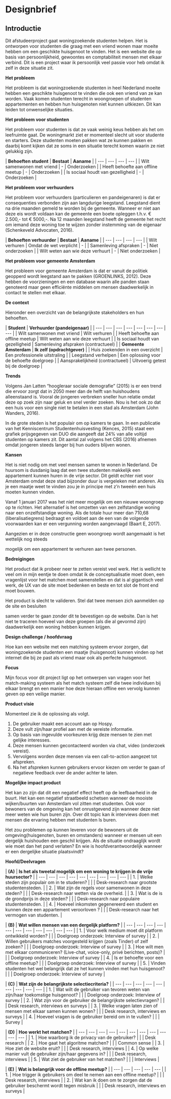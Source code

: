 # Designbrief

## **Introductie** 

Dit afstudeerproject gaat woningzoekende studenten helpen. Het is ontworpen voor studenten die graag met een vriend wonen maar moeite hebben om een geschikte huisgenoot te vinden. Het is een website die op basis van persoonlijkheid, gewoontes en comptabiliteit mensen met elkaar verbind. Dit is een project waar ik persoonlijk veel passie voor heb omdat ik zelf in deze situatie zit.  

**Het probleem** 

Het probleem is dat woningzoekende studenten in heel Nederland moeite hebben een geschikte huisgenoot te vinden die ook een vriend van ze kan worden. Vaak komen studenten terecht in woongroepen of studenten appartementen en hebben hun huisgenoten niet kunnen uitkiezen. Dit kan leiden tot onwenselijke situaties.

**Het probleem voor studenten**

Het probleem voor studenten is dat ze vaak weinig keus hebben als het om leefruimte gaat. De woningmarkt ziet er momenteel slecht uit voor studente en starters. Deze studenten moeten pakken wat ze kunnen pakken en daarbij komt kijken dat ze soms in een situatie terecht komen waarin ze niet gelukkig zijn.   

| **Behoeften student** | **Bestaat** | **Aaname** |
| --- | --- | --- | --- |
| Wilt samenwonen met vriend | - | Onderzoeken |
| Heeft behoefte aan offline meetup | - | Onderzoeken |
| Is sociaal houdt van gezelligheid | - | Onderzoeken |

**Het probleem voor verhuurders**

Het probleem voor verhuurders \(particulieren en pandeigenaren\) is dat er consequenties verbonden zijn aan langdurige leegstand. Leegstand dient na drie maanden gemeld te worden bij de gemeente. Wanneer er niet aan deze eis wordt voldaan kan de gemeente een boete opleggen t.h.v. € 2.500,- tot € 5000,-. Na 12 maanden leegstand heeft de gemeente het recht om iemand deze woning toe te wijzen zonder instemming van de eigenaar \(Schenkeveld Advocaten, 2016\).

| **Behoeften verhuurder** | **Bestaat** | **Aaname** |
| --- | --- | --- | --- |
| Wilt verhuren | Omdat de wet verplicht | - |
| Samenleving afspraken | - | Niet onderzoeken |
| Wilt weten aan wie deze verhuurt | - | Niet onderzoeken |

**Het probleem voor gemeente Amsterdam**

Het probleem voor gemeente Amsterdam is dat er vanuit de politiek geopperd wordt leegstand aan te pakken \(GROENLINKS, 2012\). Deze hebben de voorzieningen en een database waarin alle panden staan genoteerd maar geen efficiënte middelen om mensen daadwerkelijk in contact te stellen met elkaar.

**De context** 

Hieronder een overzicht van de belangrijkste stakeholders en hun behoeften.

| **Student** | **Verhuurder \(pandeigenaar\)** |
| --- | --- | --- | --- | --- | --- | --- | --- |
| Wilt samenwonen met vriend | Wilt verhuren |
| Heeft behoefte aan offline meetup | Wilt weten aan wie deze verhuurt |
| Is sociaal houdt van gezelligheid | Samenleving afspraken \(contractueel\) |
| **Gemeente Amsterdam** | **Ik zelf \(opdrachtgever\)** |
| Huis zoekenden in een overzicht | Een professionele uitstraling |
| Leegstand verhelpen | Een oplossing voor de behoefte doelgroep |
| Aansprakelijkheid \(contractueel\) | Uitvoerig getest bij de doelgroep |

**Trends**

Volgens Jan Latten “hoogleraar sociale demografie” \(2015\) is er een trend die ervoor zorgt dat in 2050 meer dan de helft van huishoudens alleenstaand is. Vooral de jongeren verbreken sneller hun relatie omdat deze op zoek zijn naar geluk en snel verder zoeken. Nou is het ook zo dat een huis voor een single niet te betalen in een stad als Amsterdam \(John Wanders, 2016\). 

In de grote steden is het populair om op kamers te gaan. In een publicatie van het Kenniscentrum Studentenhuisvesting \(Kences, 2015\) staat een grafiek prijsgegeven van DUO die aangeeft dat 24% van alle voltijd studenten op kamers zit. Dit aantal zal volgens het CBS \(2016\) afnemen omdat jongeren steeds langer bij hun ouders blijven wonen.   

**Kansen**

Het is niet nodig om met veel mensen samen te wonen in Nederland. De huursom is dusdanig laag dat een twee studenten makkelijk een appartement kunnen huren in de vrije sector. Dit geldt echter niet voor Amsterdam omdat deze stad bijzonder duur is vergeleken met anderen. Als je een maatje weet te vinden zou je in principe met z’n tweeën een huis moeten kunnen vinden. 

Vanaf 1 januari 2017 was het niet meer mogelijk om een nieuwe woongroep op te richten. Het alternatief is het omzetten van een zelfstandige woning naar een onzelfstandige woning. Als de totale huur meer dan 710,68 \(liberalisatiegrens\) bedraagt en voldoet aan de een van de volgende voorwaarden kan er een vergunning worden aangevraagd \(Baart E, 2017\).  

Aangezien er in deze constructie geen woongroep wordt aangemaakt is het wettelijk nog steeds

mogelijk om een appartement te verhuren aan twee personen. 

**Bedreigingen**

Het product dat ik probeer neer te zetten vereist veel werk. Het is wellicht te veel om in mijn eentje te doen omdat ik de conceptualisatie moet doen, een vragenlijst voor het matchen moet samenstellen en  dat is al gigantisch veel werk, de UX van de site moet bedenken en beste en tot slot de front end moet bouwen. 

Het product is slecht te valideren. Stel dat twee mensen zich aanmelden op de site en besluiten 

samen verder te gaan zonder dit te bevestigen op de website. Dan is het niet te traceren hoeveel van deze groepen \(als die al gevormd zijn\) daadwerkelijk een woning hebben kunnen krijgen. 

**Design challenge / hoofdvraag** 

Hoe kan een website met een matching systeem ervoor zorgen, dat woningzoekende studenten een maatje \(huisgenoot\) kunnen vinden op het internet die bij ze past als vriend maar ook als perfecte huisgenoot. 

**Focus** 

Mijn focus voor dit project ligt op het ontwerpen van vragen voor het match-making systeem als het match systeem zelf die twee individuen bij elkaar brengt en een manier hoe deze hieraan offline een vervolg kunnen geven op een veilige manier. 

**Product visie** 

Momenteel zie ik de oplossing als volgt. 

1. De gebruiker maakt een account aan op Hospy. 
2. Deze vult zijn/haar profiel aan met de vereiste informatie. 
3. Op basis van ingevulde voorkeuren krijg deze mensen te zien met gelijke interesses.
4. Deze mensen kunnen gecontacteerd worden via chat, video \(onderzoek vereist\).
5. Vervolgens worden deze mensen via een call-to-action aangezet tot afspreken.
6. Na het afspreken kunnen gebruikers ervoor kiezen om verder te gaan of negatieve feedback over de ander achter te laten.

**Mogelijke impact product** 

Het kan zo zijn dat dit een negatief effect heeft op de leefbaarheid in de buurt. Het kan een negatief straatbeeld schetsen wanneer de mooiste wijken/buurten van Amsterdam vol zitten met studenten. Ook voor bewoners van de omgeving kan het onrustgevend zijn wanneer deze niet meer weten wie hun buren zijn. Over dit topic kan ik interviews doen met mensen die ervaring hebben met studenten ls buren. 

Het zou problemen op kunnen leveren voor de bewoners uit de omgeving\(huisgenoten, buren en omstanders\) wanneer er mensen uit een dergelijk huishouden een geschil krijgen. Als de situatie ondraaglijk wordt wie moet dan het pand verlaten? En wie is hoofdverantwoordelijk wanneer er een dergelijke situatie plaatsvindt? 

**Hoofd/Deelvragen**

| **\(A\)** | **Is het als tweetal mogelijk om een woning te krijgen in de vrije huursector?** |
| --- | --- | --- | --- | --- | --- | --- | --- | --- |
| 1. | Welke steden zijn populair om in te studeren? |
|   | Desk-research naar grootste studentensteden. |
| 2. | Wat zijn de regels voor samenwonen in deze steden? |
|   | Desk-research naar wetten via de overheid. |
| 3. | Wat is de is de grondprijs in deze steden? |
|   | Desk-research naar populaire studentensteden. |
| 4. | Hoeveel inkomsten gegenereerd een student en kunnen deze een appartement veroorloven ? |
|   | Desk-research naar het vermogen van studenten. |

| **\(B\)** | **Wat willen mensen van een dergelijk platform?** |
| --- | --- | --- | --- | --- | --- | --- | --- | --- | --- | --- |
| 1. | Voor welk medium moet dit platform ontwikkeld worden?  |
|   | Doelgroep onderzoek: Interview of survey |
| 2. | Willen gebruikers matches voorgesteld krijgen \(zoals Tinder\) of zelf zoeken? |
|   | Doelgroep onderzoek: Interview of survey |
| 3. | Hoe wilt men met elkaar communiceren? \(Live-chat, voice-only, privé berichten, posts\)? |
|   | Doelgroep onderzoek: Interview of survey |
| 4. | Is er behoefte voor een offline meetup? |
|   | Doelgroep onderzoek: Interview of survey |
| 5. | Vinden studenten het wel belangrijk dat ze het kunnen vinden met hun huisgenoot? |
|   | Doelgroep onderzoek: Interview of survey |

| **\(C\)** | **Wat zijn de belangrijkste selectiecriteria?**  |
| --- | --- | --- | --- | --- | --- | --- | --- | --- |
| 1. | Wat wilt de gebruiker van tevoren weten van zijn/haar toekomstige huisgenoot? |
|   | Doelgroep onderzoek: Interview of survey |
| 2. |  Wat zijn voor de gebruiker de belangrijkste selectievragen? |
|   | Desk research, interviews en surveys |
| 3. |  Welke vragen laten zien of mensen met elkaar samen kunnen wonen? |
|   | Desk research, interviews en surveys |
| 4. |  Hoeveel vragen is de gebruiker bereid om in te vullen? |
|   | Survey |

| **\(D\)** | **Hoe werkt het matchen?** |
| --- | --- | --- | --- | --- | --- | --- | --- | --- | --- | --- |
| 1. | Hoe waarborg ik de privacy van de gebruiker? |
|   | Desk research |
| 2. | Hoe gaat het algoritme matchen? |
|   | Common sense |
| 3. | Hoe ziet de website eruit? |
|   | Desk research, interviews |
| 4. | Op welke manier vult de gebruiker zijn/haar gegevens in? |
|   | Desk research, interviews |
| 5. | Wat ziet de gebruiker van het matchen? |
|   | Interviews |

| **\(E\)** | **Wat is belangrijk voor de offline meetup?** |
| --- | --- | --- | --- | --- |
| 1. | Hoe trigger ik gebruikers om deel te nemen aan een offline meetup? |
|   | Desk research, interviews |
| 2. | Wat kan ik doen om te zorgen dat de gebruiker beschermt wordt tegen misbruik |
|   | Desk research, interviews en surveys |

